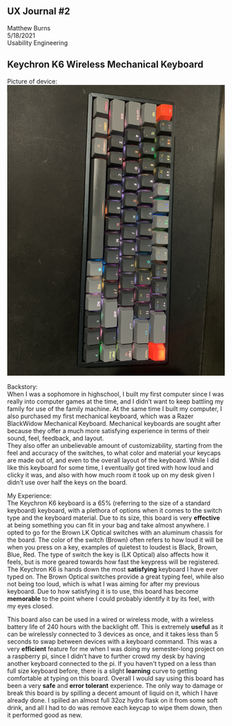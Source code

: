 ## UX Journal #2

Matthew Burns <br>
5/18/2021 <br>
Usability Engineering

## Keychron K6 Wireless Mechanical Keyboard

Picture of device: <br>
![keychron](keychron.jpg)

Backstory: <br>
  When I was a sophomore in highschool, I built my first computer since I was really into computer games at the time,
and I didn’t want to keep battling my family for use of the family machine.  At the same time I built my computer,
I also purchased my first mechanical keyboard, which was a Razer BlackWidow Mechanical Keyboard.  Mechanical keyboards 
are sought after because they offer a much more satisfying experience in terms of their sound, feel, feedback, and layout.  
They also offer an unbelievable amount of customizability, starting from the feel and accuracy of the switches, to what color 
and material your keycaps are made out of, and even to the overall layout of the keyboard.  While I did like this keyboard 
for some time, I eventually got tired with how loud and clicky it was, and also with how much room it took up on my desk given 
I didn’t use over half the keys on the board.

My Experience: <br>
  The Keychron K6 keyboard is a 65% (referring to the size of a standard keyboard) keyboard, with a plethora of options when 
it comes to the switch type and the keyboard material.  Due to its size, this board is very **effective** at being something you 
can fit in your bag and take almost anywhere.  I opted to go for the Brown LK Optical switches with an aluminum chassis for the 
board.  The color of the switch (Brown) often refers to how loud it will be when you press on a key, examples of quietest to loudest 
is Black, Brown, Blue, Red.  The type of switch the key is (LK Optical) also affects how it feels, but is more geared towards how 
fast the keypress will be registered.  The Keychron K6 is hands down the most **satisfying** keyboard I have ever typed on.  The Brown 
Optical switches provide a great typing feel, while also not being too loud, which is what I was aiming for after my previous keyboard.
Due to how satisfying it is to use, this board has become **memorable** to the point where I could probably identify it by its feel,
with my eyes closed.

  This board also can be used in a wired or wireless mode, with a wireless battery life of 240 hours with the backlight off.  This is 
extremely **useful** as it can be wirelessly connected to 3 devices as once, and it takes less than 5 seconds to swap between devices 
with a keyboard command.  This was a very **efficient** feature for me when I was doing my semester-long project on a raspberry pi, since 
I didn’t have to further crowd my desk by having another keyboard connected to the pi.  If you haven't typed on a less than full size 
keyboard before, there is a slight **learning** curve to getting comfortable at typing on this board.  Overall I would say using this board 
has been a very **safe** and **error tolerant** experience.  The only way to damage or break this board is by spilling a decent amount of liquid 
on it, which I have already done.  I spilled an almost full 32oz hydro flask on it from some soft drink, and all I had to do was remove 
each keycap to wipe them down, then it performed good as new.
